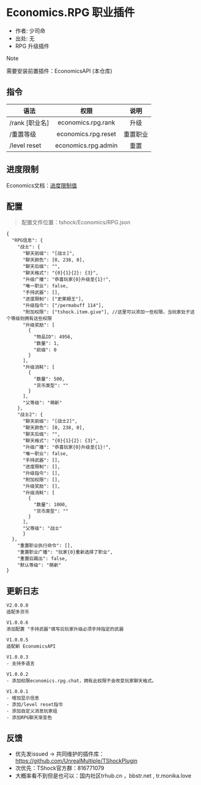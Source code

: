 # Economics.RPG 职业插件

- 作者: 少司命
- 出处: 无
- RPG 升级插件  

> [!NOTE]  
> 需要安装前置插件：EconomicsAPI (本仓库)  


## 指令

| 语法           |         权限          |  说明  |
|--------------|:-------------------:|:----:|
| /rank [职业名]  | economics.rpg.rank  |  升级  |
| /重置等级        | economics.rpg.reset | 重置职业 |
| /level reset | economics.rpg.admin |  重置  |

## 进度限制
Economics文档：[进度限制值](../EconomicsAPI/README.md)

## 配置
> 配置文件位置：tshock/Economics/RPG.json
```json5
{
  "RPG信息": {
    "战士": {
      "聊天前缀": "[战士]",
      "聊天颜色": [0, 238, 0],
      "聊天后缀": "",
      "聊天格式": "{0}{1}{2}: {3}",
      "升级广播": "恭喜玩家{0}升级至{1}!",
      "唯一职业": false,
      "手持武器": [],
      "进度限制": ["史莱姆王"], 
      "升级指令": ["/permabuff 114"],
      "附加权限": ["tshock.item.give"], //这里可以添加一些权限，当玩家处于这个等级则拥有这些权限
      "升级奖励": [
        {
          "物品ID": 4956,
          "数量": 1,
          "前缀": 0
        }
      ],
      "升级消耗": [
        {
          "数量": 500,
          "货币类型": ""
        }
      ],
      "父等级": "萌新"
    },
    "战士2": {
      "聊天前缀": "[战士2]",
      "聊天颜色": [0, 238, 0],
      "聊天后缀": "",
      "聊天格式": "{0}{1}{2}: {3}",
      "升级广播": "恭喜玩家{0}升级至{1}!",
      "唯一职业": false,
      "手持武器": [],
      "进度限制": [],
      "升级指令": [],
      "附加权限": [],
      "升级奖励": [],
      "升级消耗": [
        {
          "数量": 1000,
          "货币类型": ""
        }
      ],
      "父等级": "战士"
      }
  },
    "重置职业执行命令": [],
    "重置职业广播": "玩家{0}重新选择了职业",
    "重置后踢出": false,
    "默认等级": "萌新"
}
```

## 更新日志

```
V2.0.0.0
适配多货币

V1.0.0.6
添加配置 "手持武器"填写后玩家升级必须手持指定的武器

V1.0.0.5
适配新 EconomicsAPI

V1.0.0.3
- 支持多语言

V1.0.0.2
- 添加权限economics.rpg.chat，拥有此权限不会改变玩家聊天格式。

V1.0.0.1
- 增加显示信息
- 添加/level reset指令
- 添加自定义消息玩家组
- 添加RPG聊天渐变色
```


## 反馈
- 优先发issued -> 共同维护的插件库：https://github.com/UnrealMultiple/TShockPlugin
- 次优先：TShock官方群：816771079
- 大概率看不到但是也可以：国内社区trhub.cn ，bbstr.net , tr.monika.love
